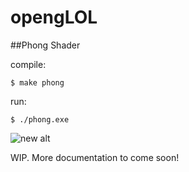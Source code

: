 # opengLOL

##Phong Shader

compile:
```
$ make phong
```

run:
```
$ ./phong.exe
```

![new alt](https://github.com/vipyne/opengLOL/blob/master/screenshots/readmedia/1000bubbles.gif)

WIP. More documentation to come soon!
